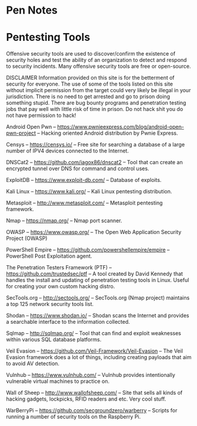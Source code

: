 # Pen Notes

# Pentesting Tools
Offensive security tools are used to discover/confirm the existence of security holes and test the ability of an organization to detect and respond to security incidents. Many offensive security tools are free or open-source.

DISCLAIMER Information provided on this site is for the betterment of security for everyone. The use of some of the tools listed on this site without implicit permission from the target could very likely be illegal in your jurisdiction. There is no need to get arrested and go to prison doing something stupid. There are bug bounty programs and penetration testing jobs that pay well with little risk of time in prison. Do not hack shit you do not have permission to hack!

Android Open Pwn – https://www.pwnieexpress.com/blog/android-open-pwn-project – Hacking oriented Android distribution by Pwnie Express.

Censys – https://censys.io/ – Free site for searching a database of a large number of IPV4 devices connected to the Internet.

DNSCat2 – https://github.com/iagox86/dnscat2 – Tool that can create an encrypted tunnel over DNS for command and control uses.

ExploitDB – https://www.exploit-db.com/ – Database of exploits.

Kali Linux – https://www.kali.org/ – Kali Linux pentesting distribution.

Metasploit – http://www.metasploit.com/ – Metasploit pentesting framework.

Nmap – https://nmap.org/ – Nmap port scanner.

OWASP – https://www.owasp.org/ – The Open Web Application Security Project (OWASP)

PowerShell Empire – https://github.com/powershellempire/empire – PowerShell Post Exploitation agent.

The Penetration Testers Framework (PTF) – https://github.com/trustedsec/ptf – A tool created by David Kennedy that handles the install and updating of penetration testing tools in Linux. Useful for creating your own custom hacking distro.

SecTools.org – http://sectools.org/ – SecTools.org (Nmap project) maintains a top 125 network security tools list.

Shodan – https://www.shodan.io/ – Shodan scans the Internet and provides a searchable interface to the information collected.

Sqlmap – http://sqlmap.org/ – Tool that can find and exploit weaknesses within various SQL database platforms.

Veil Evasion – https://github.com/Veil-Framework/Veil-Evasion – The Veil Evasion framework does a lot of things, including creating payloads that aim to avoid AV detection.

Vulnhub – https://www.vulnhub.com/ – Vulnhub provides intentionally vulnerable virtual machines to practice on.

Wall of Sheep – http://www.wallofsheep.com/ – Site that sells all kinds of hacking gadgets, lockpicks, RFID readers and etc. Very cool stuff.

WarBerryPi – https://github.com/secgroundzero/warberry – Scripts for running a number of security tools on the Raspberry Pi.
